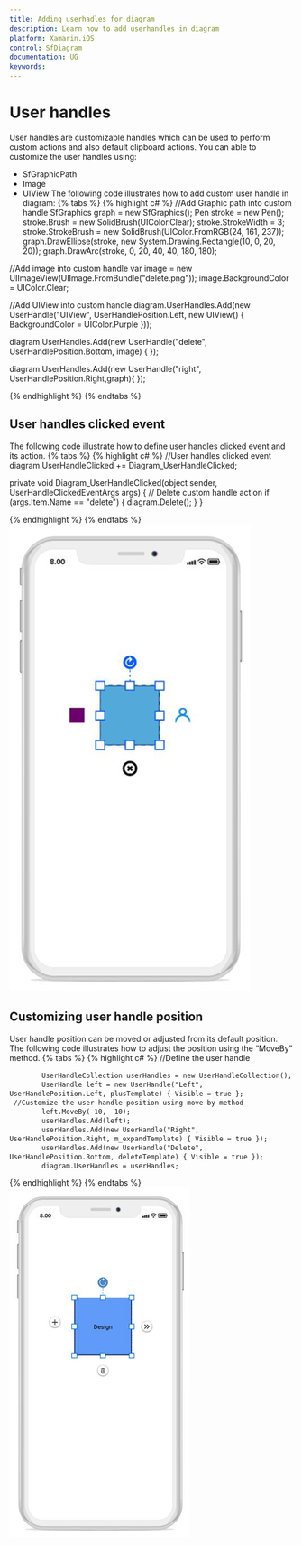 ```yaml
---
title: Adding userhadles for diagram
description: Learn how to add userhandles in diagram
platform: Xamarin.iOS
control: SfDiagram
documentation: UG
keywords: 
---
```

# User handles
User handles are customizable handles which can be used to perform custom actions and also default clipboard actions. You can able to customize the user handles using:
* SfGraphicPath
* Image
* UIView
The following code illustrates how to add custom user handle in diagram:
{% tabs %}
{% highlight c# %}
//Add Graphic path into custom handle
SfGraphics graph = new SfGraphics();
Pen stroke = new Pen();
stroke.Brush = new SolidBrush(UIColor.Clear);
stroke.StrokeWidth = 3;
stroke.StrokeBrush = new SolidBrush(UIColor.FromRGB(24, 161, 237));
graph.DrawEllipse(stroke, new System.Drawing.Rectangle(10, 0, 20, 20));
graph.DrawArc(stroke, 0, 20, 40, 40, 180, 180);

//Add image into custom handle
var image = new UIImageView(UIImage.FromBundle("delete.png"));
image.BackgroundColor = UIColor.Clear;

//Add UIView into custom handle
diagram.UserHandles.Add(new UserHandle("UIView", UserHandlePosition.Left, new UIView() { BackgroundColor = UIColor.Purple }));

diagram.UserHandles.Add(new UserHandle("delete", UserHandlePosition.Bottom, image) { });

diagram.UserHandles.Add(new UserHandle("right", UserHandlePosition.Right,graph){ });


{% endhighlight %}
{% endtabs %}

## User handles clicked event
The following code illustrate how to define user handles clicked event and its action.
{% tabs %}
{% highlight c# %}
//User handles clicked event
diagram.UserHandleClicked += Diagram_UserHandleClicked;

private void Diagram_UserHandleClicked(object sender, UserHandleClickedEventArgs args)
{
     // Delete custom handle action
     if (args.Item.Name == "delete")
     {
        diagram.Delete();
    }
}

{% endhighlight %}
{% endtabs %}
![](Userhandle_images/Userhandle_img1.jpeg)

## Customizing user handle position
User handle position can be moved or adjusted from its default position. The following code illustrates how to adjust the position using the “MoveBy” method.
{% tabs %}
{% highlight c# %}
     //Define the user handle 

            UserHandleCollection userHandles = new UserHandleCollection();
            UserHandle left = new UserHandle("Left", UserHandlePosition.Left, plusTemplate) { Visible = true };
     //Customize the user handle position using move by method
            left.MoveBy(-10, -10);
            userHandles.Add(left);
            userHandles.Add(new UserHandle("Right", UserHandlePosition.Right, m_expandTemplate) { Visible = true });
            userHandles.Add(new UserHandle("Delete", UserHandlePosition.Bottom, deleteTemplate) { Visible = true });
            diagram.UserHandles = userHandles;
{% endhighlight %}
{% endtabs %}
![Customize user handle position](Userhandle_images/Userhandle_img2.jpeg)

